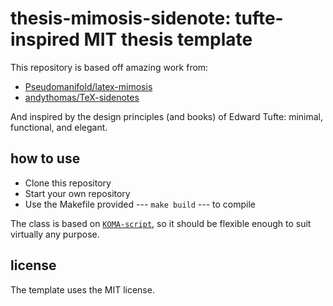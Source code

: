 # thesis-mimosis-sidenote: tufte-inspired MIT thesis template

This repository is based off amazing work from:
- [Pseudomanifold/latex-mimosis](https://github.com/Pseudomanifold/latex-mimosis)
- [andythomas/TeX-sidenotes](https://github.com/andythomas/TeX-sidenotes)

And inspired by the design principles (and books) of Edward Tufte: minimal, functional, and elegant.

## how to use
- Clone this repository
- Start your own repository
- Use the Makefile provided --- `make build` --- to compile

The class is based on [`KOMA-script`](https://ctan.org/pkg/koma-script?lang=en), so it should be
flexible enough to suit virtually any purpose.

## license

The template uses the MIT license.
